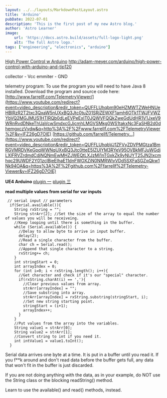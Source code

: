 ```yaml
---
layout: ../../layouts/MarkdownPostLayout.astro
title: 'Arduino'
pubDate: 2022-07-01
description: 'This is the first post of my new Astro blog.'
author: 'Astro Learner'
image:
    url: 'https://docs.astro.build/assets/full-logo-light.png'
    alt: 'The full Astro logo.'
tags: ["engineering", "electronics", "arduino"]
---
```

[High Power Control w Arduino](http://adam-meyer.com/arduino/high-power-control-with-arduino-and-tip120)
http://adam-meyer.com/arduino/high-power-control-with-arduino-and-tip120

collector - Vcc
emmiter - GND


telemetry program:
To use the program you will need to have Java 8 installed. Download the program and source code here: [http://www.farrellf.com/TelemetryViewer/](https://www.youtube.com/redirect?event=video_description&redir_token=QUFFLUhqbm90eHZMWTZWeHNUeHBIRzR2T2txc3QxaW5nUXxBQ3Jtc0tuZ01SRjZEWXF1amh6OTk1TWJFVWZYbVQ2MGJMUS1HTlRQb0dLeEVPeExIT0JQWVFQQkZweGdUdHR1V1JxeV9WRnRvdDNkeThUaVcwSmdxcGJjcmhLMGVSMkg0WS1takxNc3FaSHB2d0dhemgxczVydw&q=http%3A%2F%2Fwww.farrellf.com%2FTelemetryViewer%2F&v=lFZ26gD7OIE) [https://github.com/farrellf/Telemetry...](https://www.youtube.com/redirect?event=video_description&redir_token=QUFFLUhqbVJ1ZFVyZDVPMGtza1BmRGVMRDVKeGpqWWNqUXxBQ3Jtc0tteE5IZUlYM3RYeV95OVBkMFJuWGdjLXlFRVZrdmdCdjNQNmEwMHZJWEQtLXJzMi1nTGxkZk9yNlJYT25JN2lxcmhqc29UWDF2Y01zclBieElhaE11dnFWOXZiN0NMRWIyVDd5SXFaSGZqQkw1Nk94OA&q=https%3A%2F%2Fgithub.com%2Ffarrellf%2FTelemetry-Viewer&v=lFZ26gD7OIE)

**UE4 Arduino**
[plugin 一](https://forums.unrealengine.com/t/free-windows-only-ue4duino-2-arduino-com-port-communication/95217)
[plugin 三](https://forums.unrealengine.com/t/new-free-arduino-serial-communication-plugin-serial-com-v3-fork-from-ue4duino/265486)


**read multiple values from serial for var inputs**
```
 // serial input // parameters
  if(Serial.available()){
    String rxString = "";
    String strArr[2]; //Set the size of the array to equal the number of values you will be receiveing.
    //Keep looping until there is something in the buffer.
    while (Serial.available()) {
      //Delay to allow byte to arrive in input buffer.
      delay(2);
      //Read a single character from the buffer.
      char ch = Serial.read();
      //Append that single character to a string.
      rxString+= ch;
    }
    int stringStart = 0;
    int arrayIndex = 0;
    for (int i=0; i < rxString.length(); i++){
      //Get character and check if it's our "special" character.
      if(rxString.charAt(i) == ','){
        //Clear previous values from array.
        strArr[arrayIndex] = "";
        //Save substring into array.
        strArr[arrayIndex] = rxString.substring(stringStart, i);
        //Set new string starting point.
        stringStart = (i+1);
        arrayIndex++;
      }
    }
    //Put values from the array into the variables.
    String value1 = strArr[0];
    String value2 = strArr[1];
    //Convert string to int if you need it.
    int intValue1 = value1.toInt();
  }
```


Serial data arrives one byte at a time. It is put in a buffer until you read it. If you f**k around and don't read data before the buffer gets full, any data that won't fit in the buffer is just discarded.

If you are not doing anything with the data, as in your example, do NOT use the String class or the blocking readString() method.

Learn to use the available() and read() methods, instead.